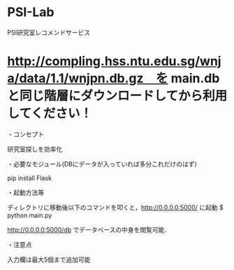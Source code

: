 # PSI-Lab

PSI研究室レコメンドサービス

# http://compling.hss.ntu.edu.sg/wnja/data/1.1/wnjpn.db.gz　を main.dbと同じ階層にダウンロードしてから利用してください！

・コンセプト

研究室探しを効率化



・必要なモジュール(DBにデータが入っていれば多分これだけのはず)

pip install Flask
<!-- pip install flask-mysqldb -->
<!-- pip install mecab-python3 -->



・起動方法等

ディレクトリに移動後以下のコマンドを叩くと，http://0.0.0.0:5000/ に起動
$ python main.py

http://0.0.0.0:5000/db でデータベースの中身を閲覧可能．



・注意点

入力欄は最大5個まで追加可能
